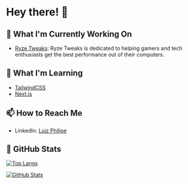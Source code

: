 # Hey there! 👋

## 🔭 What I'm Currently Working On

- [Ryze Tweaks](https://ryze-tweakss.vercel.app/): Ryze Tweaks is dedicated to helping gamers and tech enthusiasts get the best performance out of their computers.

## 🌱 What I'm Learning

- [TailwindCSS](https://tailwindcss.com/)
- [Next.js](https://nextjs.org/)

## 📫 How to Reach Me

- LinkedIn: [Luiz Philipe](https://www.linkedin.com/in/luiz-philipe-875ab42a1/)

## 🚀 GitHub Stats

[![Top Langs](https://github-readme-stats.vercel.app/api/top-langs/?username=Srcyax&layout=compact)](https://github.com/Srcyax)

[![GitHub Stats](https://github-readme-stats.vercel.app/api?username=Srcyax)](https://github.com/Srcyax)
